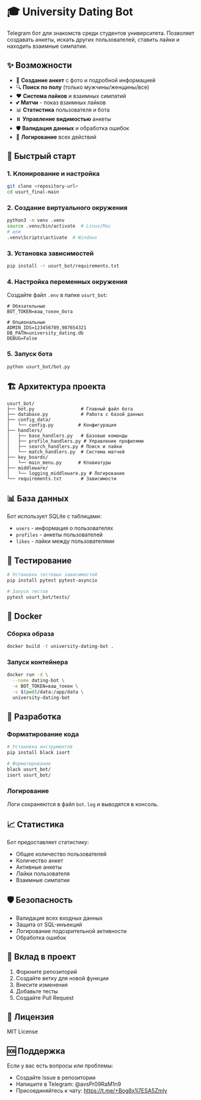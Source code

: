 # 🎓 University Dating Bot

Telegram бот для знакомств среди студентов университета. Позволяет создавать анкеты, искать других пользователей, ставить лайки и находить взаимные симпатии.

## ✨ Возможности

- 👤 **Создание анкет** с фото и подробной информацией
- 🔍 **Поиск по полу** (только мужчины/женщины/все)
- ❤️ **Система лайков** и взаимных симпатий
- 💕 **Матчи** - показ взаимных лайков
- 📊 **Статистика** пользователя и бота
- ⏸️ **Управление видимостью** анкеты
- 🛡️ **Валидация данных** и обработка ошибок
- 📝 **Логирование** всех действий

## 🚀 Быстрый старт

### 1. Клонирование и настройка

```bash
git clone <repository-url>
cd usurt_final-main
```

### 2. Создание виртуального окружения

```bash
python3 -m venv .venv
source .venv/bin/activate  # Linux/Mac
# или
.venv\Scripts\activate  # Windows
```

### 3. Установка зависимостей

```bash
pip install -r usurt_bot/requirements.txt
```

### 4. Настройка переменных окружения

Создайте файл `.env` в папке `usurt_bot`:

```env
# Обязательные
BOT_TOKEN=ваш_токен_бота

# Опциональные
ADMIN_IDS=123456789,987654321
DB_PATH=university_dating.db
DEBUG=False
```

### 5. Запуск бота

```bash
python usurt_bot/bot.py
```

## 🏗️ Архитектура проекта

```
usurt_bot/
├── bot.py                 # Главный файл бота
├── database.py            # Работа с базой данных
├── config_data/
│   └── config.py         # Конфигурация
├── handlers/
│   ├── base_handlers.py   # Базовые команды
│   ├── profile_handlers.py # Управление профилями
│   ├── search_handlers.py # Поиск и лайки
│   └── match_handlers.py  # Система матчей
├── key_boards/
│   └── main_menu.py      # Клавиатуры
├── middleware/
│   └── logging_middleware.py # Логирование
└── requirements.txt       # Зависимости
```

## 📊 База данных

Бот использует SQLite с таблицами:
- `users` - информация о пользователях
- `profiles` - анкеты пользователей
- `likes` - лайки между пользователями

## 🧪 Тестирование

```bash
# Установка тестовых зависимостей
pip install pytest pytest-asyncio

# Запуск тестов
pytest usurt_bot/tests/
```

## 🐳 Docker

### Сборка образа

```bash
docker build -t university-dating-bot .
```

### Запуск контейнера

```bash
docker run -d \
  --name dating-bot \
  -e BOT_TOKEN=ваш_токен \
  -v $(pwd)/data:/app/data \
  university-dating-bot
```

## 🔧 Разработка

### Форматирование кода

```bash
# Установка инструментов
pip install black isort

# Форматирование
black usurt_bot/
isort usurt_bot/
```

### Логирование

Логи сохраняются в файл `bot.log` и выводятся в консоль.

## 📈 Статистика

Бот предоставляет статистику:
- Общее количество пользователей
- Количество анкет
- Активные анкеты
- Лайки пользователя
- Взаимные симпатии

## 🛡️ Безопасность

- Валидация всех входных данных
- Защита от SQL-инъекций
- Логирование подозрительной активности
- Обработка ошибок

## 🤝 Вклад в проект

1. Форкните репозиторий
2. Создайте ветку для новой функции
3. Внесите изменения
4. Добавьте тесты
5. Создайте Pull Request

## 📝 Лицензия

MIT License

## 🆘 Поддержка

Если у вас есть вопросы или проблемы:
- Создайте Issue в репозитории
- Напишите в Telegram: @avsPr09RaM1n9
- Присоединяйтесь к чату: https://t.me/+Bog8x1i7ESA5ZmIy 
